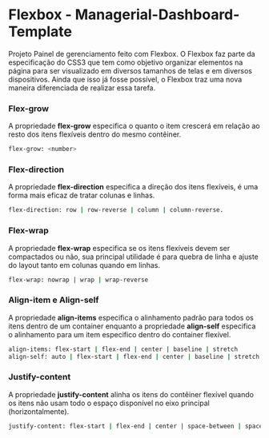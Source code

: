 # Flexbox - Managerial-Dashboard-Template
Projeto Painel de gerenciamento feito com Flexbox. O Flexbox faz parte da especificação do CSS3 que tem como objetivo organizar elementos na página para ser visualizado em diversos tamanhos de telas e em diversos dispositivos. Ainda que isso já fosse possível, o Flexbox traz uma nova maneira diferenciada de realizar essa tarefa.


### Flex-grow
A propriedade **flex-grow** especifica o quanto o item crescerá em relação ao resto dos itens flexíveis dentro do mesmo contêiner.
```sh
flex-grow: <number>
```



### Flex-direction
A propriedade **flex-direction** especifica a direção dos itens flexíveis, é uma forma mais eficaz de tratar colunas e linhas.
```sh
flex-direction: row | row-reverse | column | column-reverse.
```



### Flex-wrap
A propriedade **flex-wrap** especifica se os itens flexíveis devem ser compactados ou não, sua principal utilidade é para quebra de linha e ajuste do layout tanto em colunas quando em linhas.
```sh
flex-wrap: nowrap | wrap | wrap-reverse
```



### Align-item e Align-self
A propriedade **align-items** especifica o alinhamento padrão para todos os itens dentro de um container enquanto a propriedade **align-self** especifica o alinhamento para um item especifico dentro do container flexível.
```sh
align-items: flex-start | flex-end | center | baseline | stretch
align-self: auto | flex-start | flex-end | center | baseline | stretch
```



### Justify-content
A propriedade **justify-content** alinha os itens do contêiner flexível quando os itens não usam todo o espaço disponível no eixo principal (horizontalmente).
```sh
justify-content: flex-start | flex-end | center | space-between | space-around
```


